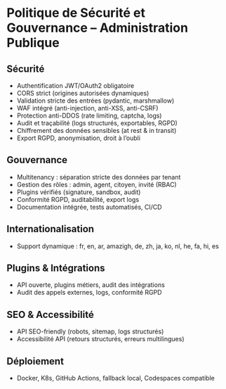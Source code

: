 # Politique de Sécurité et Gouvernance – Administration Publique

## Sécurité
- Authentification JWT/OAuth2 obligatoire
- CORS strict (origines autorisées dynamiques)
- Validation stricte des entrées (pydantic, marshmallow)
- WAF intégré (anti-injection, anti-XSS, anti-CSRF)
- Protection anti-DDOS (rate limiting, captcha, logs)
- Audit et traçabilité (logs structurés, exportables, RGPD)
- Chiffrement des données sensibles (at rest & in transit)
- Export RGPD, anonymisation, droit à l’oubli

## Gouvernance
- Multitenancy : séparation stricte des données par tenant
- Gestion des rôles : admin, agent, citoyen, invité (RBAC)
- Plugins vérifiés (signature, sandbox, audit)
- Conformité RGPD, auditabilité, export logs
- Documentation intégrée, tests automatisés, CI/CD

## Internationalisation
- Support dynamique : fr, en, ar, amazigh, de, zh, ja, ko, nl, he, fa, hi, es

## Plugins & Intégrations
- API ouverte, plugins métiers, audit des intégrations
- Audit des appels externes, logs, conformité RGPD

## SEO & Accessibilité
- API SEO-friendly (robots, sitemap, logs structurés)
- Accessibilité API (retours structurés, erreurs multilingues)

## Déploiement
- Docker, K8s, GitHub Actions, fallback local, Codespaces compatible
